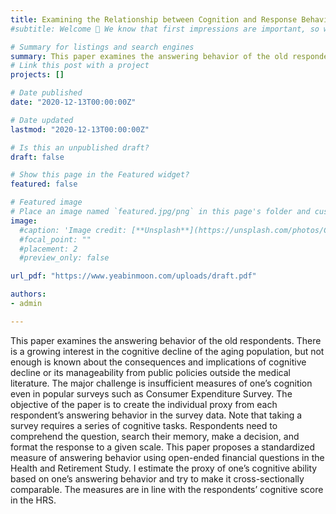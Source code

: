 ```yaml
---
title: Examining the Relationship between Cognition and Response Behavior in Health Retirement Survey
#subtitle: Welcome 👋 We know that first impressions are important, so we've populated your new site with some initial content to help you get familiar with everything in no time.

# Summary for listings and search engines
summary: This paper examines the answering behavior of the old respondents. There is a growing interest in the cognitive decline of the aging population, but not enough is known about the consequences and implications of cognitive decline or its manageability from public policies outside the medical literature. The major challenge is insufficient measures of one’s cognition even in popular surveys such as Consumer Expenditure Survey. The objective of the paper is to create the individual proxy from each respondent’s answering behavior in the survey data. Note that taking a survey requires a series of cognitive tasks. Respondents need to comprehend the question, search their memory, make a decision, and format the response to a given scale. This paper proposes a standardized measure of answering behavior using open-ended financial questions in the Health and Retirement Study. I estimate the proxy of one’s cognitive ability based on one’s answering behavior and try to make it cross-sectionally comparable. The measures are in line with the respondents’ cognitive score in the HRS.  
# Link this post with a project
projects: []

# Date published
date: "2020-12-13T00:00:00Z"

# Date updated
lastmod: "2020-12-13T00:00:00Z"

# Is this an unpublished draft?
draft: false

# Show this page in the Featured widget?
featured: false

# Featured image
# Place an image named `featured.jpg/png` in this page's folder and customize its options here.
image:
  #caption: 'Image credit: [**Unsplash**](https://unsplash.com/photos/CpkOjOcXdUY)'
  #focal_point: ""
  #placement: 2
  #preview_only: false

url_pdf: "https://www.yeabinmoon.com/uploads/draft.pdf"

authors:
- admin

---
```

This paper examines the answering behavior of the old respondents. There is a growing interest in the cognitive decline of the aging population, but not enough is known about the consequences and implications of cognitive decline or its manageability from public policies outside the medical literature. The major challenge is insufficient measures of one’s cognition even in popular surveys such as Consumer Expenditure Survey. The objective of the paper is to create the individual proxy from each respondent’s answering behavior in the survey data. Note that taking a survey requires a series of cognitive tasks. Respondents need to comprehend the question, search their memory, make a decision, and format the response to a given scale. This paper proposes a standardized measure of answering behavior using open-ended financial questions in the Health and Retirement Study. I estimate the proxy of one’s cognitive ability based on one’s answering behavior and try to make it cross-sectionally comparable. The measures are in line with the respondents’ cognitive score in the HRS.  
